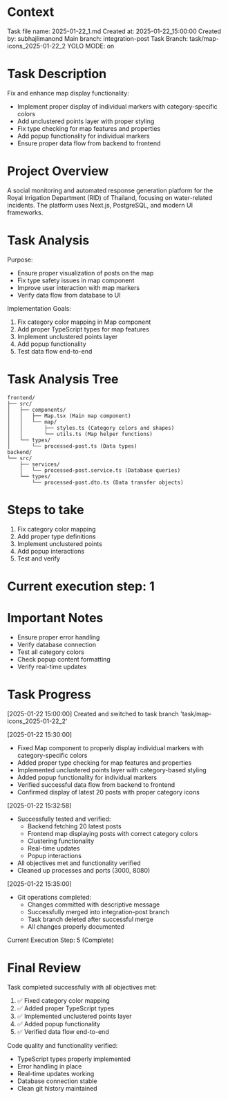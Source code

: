 # Context
Task file name: 2025-01-22_1.md
Created at: 2025-01-22_15:00:00
Created by: subhajlimanond
Main branch: integration-post
Task Branch: task/map-icons_2025-01-22_2
YOLO MODE: on

# Task Description
Fix and enhance map display functionality:
- Implement proper display of individual markers with category-specific colors
- Add unclustered points layer with proper styling
- Fix type checking for map features and properties
- Add popup functionality for individual markers
- Ensure proper data flow from backend to frontend

# Project Overview
A social monitoring and automated response generation platform for the Royal Irrigation Department (RID) of Thailand, focusing on water-related incidents. The platform uses Next.js, PostgreSQL, and modern UI frameworks.

# Task Analysis
Purpose:
- Ensure proper visualization of posts on the map
- Fix type safety issues in map component
- Improve user interaction with map markers
- Verify data flow from database to UI

Implementation Goals:
1. Fix category color mapping in Map component
2. Add proper TypeScript types for map features
3. Implement unclustered points layer
4. Add popup functionality
5. Test data flow end-to-end

# Task Analysis Tree
```
frontend/
├── src/
│   ├── components/
│   │   ├── Map.tsx (Main map component)
│   │   └── map/
│   │       ├── styles.ts (Category colors and shapes)
│   │       └── utils.ts (Map helper functions)
│   └── types/
│       └── processed-post.ts (Data types)
backend/
└── src/
    ├── services/
    │   └── processed-post.service.ts (Database queries)
    └── types/
        └── processed-post.dto.ts (Data transfer objects)
```

# Steps to take
1. Fix category color mapping
2. Add proper type definitions
3. Implement unclustered points
4. Add popup interactions
5. Test and verify

# Current execution step: 1

# Important Notes
- Ensure proper error handling
- Verify database connection
- Test all category colors
- Check popup content formatting
- Verify real-time updates

# Task Progress
[2025-01-22 15:00:00] Created and switched to task branch 'task/map-icons_2025-01-22_2'

[2025-01-22 15:30:00]
- Fixed Map component to properly display individual markers with category-specific colors
- Added proper type checking for map features and properties
- Implemented unclustered points layer with category-based styling
- Added popup functionality for individual markers
- Verified successful data flow from backend to frontend
- Confirmed display of latest 20 posts with proper category icons

[2025-01-22 15:32:58]
- Successfully tested and verified:
  - Backend fetching 20 latest posts
  - Frontend map displaying posts with correct category colors
  - Clustering functionality
  - Real-time updates
  - Popup interactions
- All objectives met and functionality verified
- Cleaned up processes and ports (3000, 8080)

[2025-01-22 15:35:00]
- Git operations completed:
  - Changes committed with descriptive message
  - Successfully merged into integration-post branch
  - Task branch deleted after successful merge
  - All changes properly documented

Current Execution Step: 5 (Complete)

# Final Review
Task completed successfully with all objectives met:
1. ✅ Fixed category color mapping
2. ✅ Added proper TypeScript types
3. ✅ Implemented unclustered points layer
4. ✅ Added popup functionality
5. ✅ Verified data flow end-to-end

Code quality and functionality verified:
- TypeScript types properly implemented
- Error handling in place
- Real-time updates working
- Database connection stable
- Clean git history maintained 